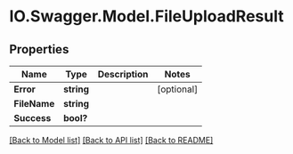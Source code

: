 # IO.Swagger.Model.FileUploadResult
## Properties

Name | Type | Description | Notes
------------ | ------------- | ------------- | -------------
**Error** | **string** |  | [optional] 
**FileName** | **string** |  | 
**Success** | **bool?** |  | 

[[Back to Model list]](../README.md#documentation-for-models) [[Back to API list]](../README.md#documentation-for-api-endpoints) [[Back to README]](../README.md)

